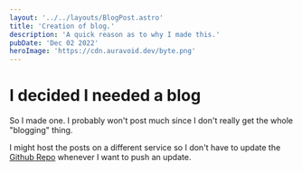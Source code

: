 ```yaml
---
layout: '../../layouts/BlogPost.astro'
title: 'Creation of blog.'
description: 'A quick reason as to why I made this.'
pubDate: 'Dec 02 2022'
heroImage: 'https://cdn.auravoid.dev/byte.png'
---
```


# I decided I needed a blog

So I made one. I probably won't post much since I don't really get the whole "blogging" thing.

I might host the posts on a different service so I don't have to update the [Github Repo](https://github.com/auravoid/bloog/) whenever I want to push an update.
